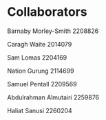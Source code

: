 # Collaborators
<!-- Please add your name and student number to this file. Please add a blank new line between names. -->
Barnaby Morley-Smith 2208826

Caragh Waite 2014079

Sam Lomas 2204169

Nation Gurung 2114699

Samuel Pentall 2209569

Abdulrahman Almutairi 2259876

Haliat Sanusi 2260204
